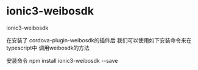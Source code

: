 # ionic3-weibosdk
ionic3-weibosdk

在安装了 cordova-plugin-weibosdk的插件后 我们可以使用如下安装命令来在typescript中 调用weibosdk的方法

安装命令
npm install ionic3-weibosdk --save
